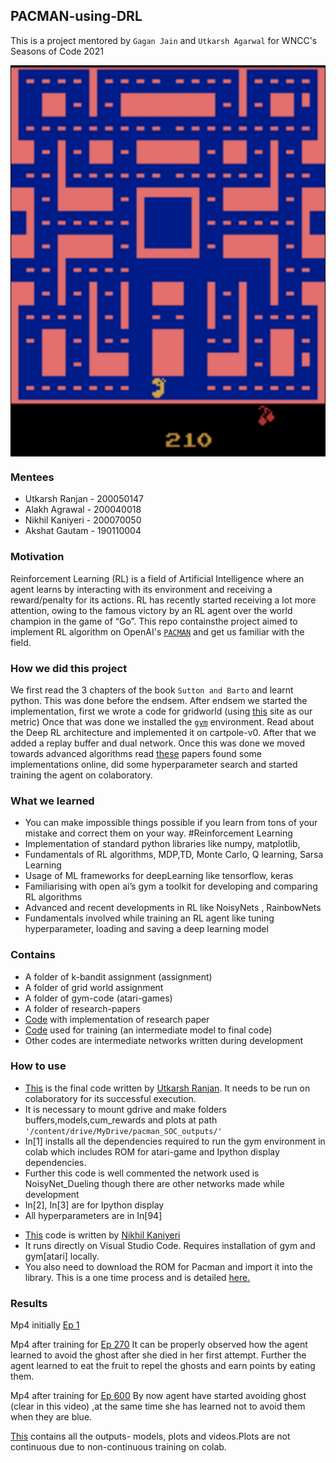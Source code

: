 ## PACMAN-using-DRL
This is a project mentored by `Gagan Jain` and `Utkarsh Agarwal` for WNCC's Seasons of Code 2021

<img src=https://github.com/TheSmilingSky/PACMAN-using-DRL/blob/main/images/pacman.png align=middle></img>

### Mentees
* Utkarsh Ranjan - 200050147
* Alakh Agrawal  - 200040018
* Nikhil Kaniyeri - 200070050
* Akshat Gautam - 190110004
<!-- <insert-your-details> -->

### Motivation
Reinforcement Learning (RL) is a field of Artificial Intelligence where an agent learns by interacting with its environment and receiving a reward/penalty for its actions. RL has recently started receiving a lot more attention, owing to the famous victory by an RL agent over the world champion in the game of “Go”. This repo containsthe project aimed to implement RL algorithm on OpenAI's [`PACMAN`](https://gym.openai.com/envs/MsPacman-v0/) and get us familiar with the field.

### How we did this project
We first read the 3 chapters of the book `Sutton and Barto` and learnt python. This was done before the endsem. After endsem we started the implementation, first we wrote a code for gridworld (using [this](https://cs.stanford.edu/people/karpathy/reinforcejs/gridworld_td.html/) site as our metric) 
Once that was done we installed the [`gym`](https://gym.openai.com/) environment. Read about the  Deep RL architecture and implemented it on cartpole-v0. After that we added a replay buffer and dual network. 
Once this was done we moved towards advanced algorithms read [these](https://github.com/TheSmilingSky/PACMAN-using-DRL/tree/main/research-papers) papers found some implementations online, did some hyperparameter search and started training the agent on colaboratory.

### What we learned
* You can make impossible things possible if you learn from tons of your mistake and correct them on your way. #Reinforcement Learning
* Implementation of standard python libraries like numpy, matplotlib, 
* Fundamentals of RL algorithms, MDP,TD, Monte Carlo, Q learning, Sarsa Learning
* Usage of ML frameworks for deepLearning like tensorflow, keras
* Familiarising with open ai’s gym a toolkit for developing and comparing RL algorithms
* Advanced and recent developments in RL like NoisyNets , RainbowNets
* Fundamentals involved while training an RL agent like tuning hyperparameter, loading and saving a deep learning model

### Contains
* A folder of k-bandit assignment (assignment)
* A folder of grid world assignment
* A folder of gym-code (atari-games)
* A folder of research-papers 
* [Code](https://github.com/TheSmilingSky/PACMAN-using-DRL/blob/main/pacman_NoisyNet_n_step_PDD_DQN.ipynb) with implementation of research paper
* [Code](https://github.com/TheSmilingSky/PACMAN-using-DRL/blob/main/pacman_NoisyNet_n_step_PDD_DQN.ipynb) used for training (an intermediate model to final code)
* Other codes are intermediate networks written during development

### How to use
* [This](https://github.com/TheSmilingSky/PACMAN-using-DRL/blob/main/pacman_NoisyNet_n_step_PDD_DQN.ipynb) is the final code written by [Utkarsh Ranjan](https://github.com/geekyuttu). It needs to be run on colaboratory for its successful execution.      
* It is necessary to mount gdrive and make folders buffers,models,cum_rewards and plots at path `'/content/drive/MyDrive/pacman_SOC_outputs/'`
* In[1] installs all the dependencies required to run the gym environment in colab which includes ROM for atari-game and Ipython display dependencies.
* Further this code is well commented the network used is NoisyNet_Dueling though there are other networks made while development
* In[2], In[3] are for Ipython display
* All hyperparameters are in In[94]

<!-- * [this](https://github.com/TheSmilingSky/PACMAN-using-DRL/blob/main/cart-pole.ipynb) code is written by [<insert name>](https://github.com/TheSmilingSky/PACMAN-using-DRL/blob/main/cart-pole.ipynb)
  <insert-description>-->


* [This](https://github.com/TheSmilingSky/PACMAN-using-DRL/blob/main/pacman_dqn.ipynb) code is written by [Nikhil Kaniyeri](https://github.com/kaniyeri)
* It runs directly on Visual Studio Code. Requires installation of gym and gym[atari] locally. 
* You also need to download the ROM for Pacman and import it into the library. This is a one time process and is detailed [here.](https://github.com/openai/atari-py/#roms)
      
### Results
Mp4 initially [Ep 1](https://drive.google.com/file/d/1jtVG4gNwlWYwmyd5j6CoE_dnyFER7z3a/view?usp=sharing/)

Mp4 after training for [Ep 270](https://drive.google.com/file/d/1Ixl9qIoHsLYO3sbWxY4Jnf3jFbG-NcU6/view?usp=sharing/)
It can be properly observed how the agent learned to avoid the ghost after she died in her first attempt. Further the agent learned to eat the fruit to repel the ghosts and earn points by eating them.

Mp4 after training for [Ep 600](https://drive.google.com/file/d/19w4nzh_bPGFAx7cbQVjtJ4YaKhGJQmMA/view?usp=sharing)
By now agent have started avoiding ghost (clear in this video) ,at the same time she has learned not to avoid them when they are blue.

[This](https://github.com/TheSmilingSky/PACMAN-using-DRL/tree/main/output-pacman/e-decay_DDQN) contains all the outputs- models, plots and videos.Plots are not continuous due to non-continuous training on colab.



